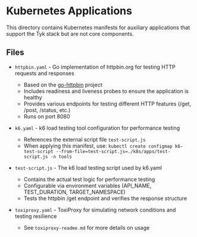# Kubernetes Applications

This directory contains Kubernetes manifests for auxiliary applications that support the Tyk stack but are not core components.

## Files

- `httpbin.yaml` - Go implementation of httpbin.org for testing HTTP requests and responses
  - Based on the [go-httpbin](https://github.com/mccutchen/go-httpbin) project
  - Includes readiness and liveness probes to ensure the application is healthy
  - Provides various endpoints for testing different HTTP features (/get, /post, /status, etc.)
  - Runs on port 8080

- `k6.yaml` - k6 load testing tool configuration for performance testing
  - References the external script file `test-script.js`
  - When applying this manifest, use: `kubectl create configmap k6-test-script --from-file=test-script.js=./k8s/apps/test-script.js -n tools`

- `test-script.js` - The k6 load testing script used by k6.yaml
  - Contains the actual test logic for performance testing
  - Configurable via environment variables (API_NAME, TEST_DURATION, TARGET_NAMESPACE)
  - Tests the httpbin /get endpoint and verifies the response structure

- `toxiproxy.yaml` - ToxiProxy for simulating network conditions and testing resilience
  - See `toxiproxy-readme.md` for more details on usage
